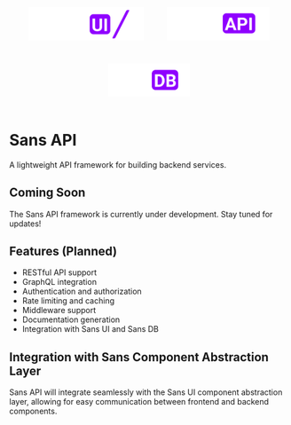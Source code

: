 <p align="center">
  <a href="../ui"><img src="../ui/static/logos/ui/logo.sans-ui.white.svg" alt="Sans UI Logo" height="60" style="margin: 1.2rem;" /></a>
  <a href="../api"><img src="../ui/static/logos/api/logo.sans-api.white.svg" alt="Sans API Logo" height="60" style="margin: 1.2rem;" /></a>
  <a href="../db"><img src="../ui/static/logos/db/logo.sans-db.white.svg" alt="Sans DB Logo" height="60" style="margin: 1.2rem;" /></a>
</p>

# Sans API

A lightweight API framework for building backend services.

## Coming Soon

The Sans API framework is currently under development. Stay tuned for updates!

## Features (Planned)

- RESTful API support
- GraphQL integration
- Authentication and authorization
- Rate limiting and caching
- Middleware support
- Documentation generation
- Integration with Sans UI and Sans DB

## Integration with Sans Component Abstraction Layer

Sans API will integrate seamlessly with the Sans UI component abstraction layer, allowing for easy communication between frontend and backend components.
